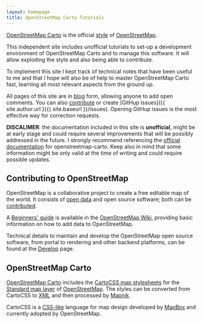 ```yaml
---
layout: homepage
title: OpenStreetMap Carto Tutorials
---
```

[OpenStreetMap Carto](https://github.com/gravitystorm/openstreetmap-carto) is the official [style](http://wiki.openstreetmap.org/wiki/Stylesheets) of [OpenStreetMap](https://en.wikipedia.org/wiki/OpenStreetMap).

This independent site includes unofficial tutorials to set-up a development environment of OpenStreetMap Carto and to manage this software. It will allow exploiting the style and also being able to contribute.

To implement this site I kept track of technical notes that have been useful to me and that I hope will also be of help to master OpenStreetMap Carto fast, learning all most relevant aspects from the ground up.

All pages of this site are in [blog](#disqus_thread) form, allowing anyone to add open comments. You can also [contribute](how-to-contribute/) or create [GitHup issues]({{ site.author.url }}{{ site.baseurl }}/issues). Opening GitHup issues is the most effective way for correction requests.

**DISCALIMER**: the documentation included in this site is **unofficial**, might be at early stage and could require several improvements that will be possibly addressed in the future. I strongly recommend referencing the [official documentation](https://github.com/gravitystorm/openstreetmap-carto#installation) for openstreetmap-carto. Keep also in mind that some information might be only valid at the time of writing and could require possible updates.

## Contributing to OpenStreetMap

OpenStreetMap is a collaborative project to create a free editable map of the world. It consists of [open data](http://wiki.openstreetmap.org/wiki/Contribute_map_data) and open source software; both can be [contributed](http://wiki.openstreetmap.org/wiki/How_to_contribute).

A [Beginners' guide](http://wiki.openstreetmap.org/wiki/Beginners%27_guide) is available in the [OpenStreetMap Wiki](http://wiki.openstreetmap.org), providing basic information on how to add data to OpenStreetMap.

Technical details to maintain and develop the OpenStreetMap open source software, from portal to rendering and other backend platforms, can be found at the [Develop](http://wiki.openstreetmap.org/wiki/Develop) page.

## OpenStreetMap Carto

[OpenStreetMap Carto](https://github.com/gravitystorm/openstreetmap-carto) includes the [CartoCSS map stylesheets](http://wiki.openstreetmap.org/wiki/CartoCSS) for the [Standard map layer](http://wiki.openstreetmap.org/wiki/Standard_tile_layer) of [OpenStreetMap](http://www.openstreetmap.org). The styles can be converted from CartoCSS to [XML](https://github.com/mapnik/mapnik/wiki/XMLConfigReference) and then processed by [Mapnik](http://wiki.openstreetmap.org/wiki/Mapnik).

CartoCSS is a [CSS-like](https://en.wikipedia.org/wiki/Cascading_Style_Sheets) language for map design developed by [MapBox](https://en.wikipedia.org/wiki/Mapbox) and currently adopted by OpenStreetMap.
